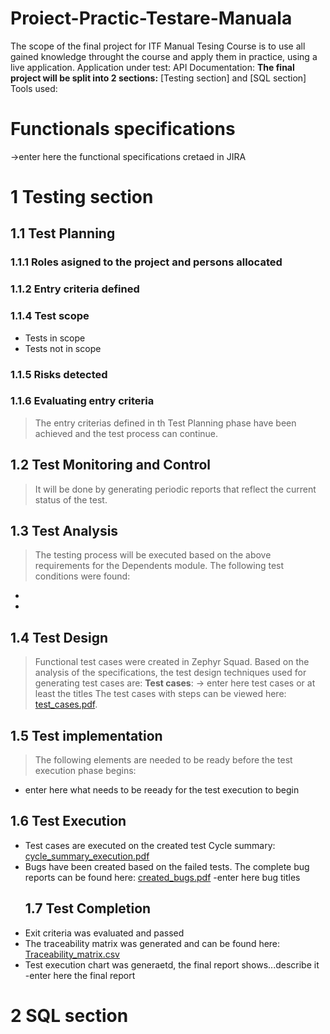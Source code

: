 # Proiect-Practic-Testare-Manuala
The scope of the final project for ITF Manual Tesing Course is to  use all gained knowledge throught the course and apply them in practice, using a live application.
Application under test:
API Documentation:
**The final project will be split into 2 sections:** [Testing section] and [SQL section]
Tools used:
# Functionals specifications
->enter here the functional specifications cretaed in JIRA
# 1 Testing section
## 1.1 Test Planning
### 1.1.1 Roles asigned to the project and persons allocated
### 1.1.2 Entry criteria defined
### 1.1.4 Test scope
* Tests in scope
* Tests not in scope
### 1.1.5 Risks detected
### 1.1.6 Evaluating entry criteria
> The entry criterias defined in th Test Planning phase have been achieved and the test process can continue.
 ## 1.2 Test Monitoring and Control
> It will be done by generating periodic reports that reflect the current status of the test.
## 1.3 Test Analysis
> The testing process will be executed based on the above  requirements for the Dependents module. The following test conditions were found: 
*
*
## 1.4 Test Design
> Functional test cases were created in Zephyr Squad. Based on the analysis of the specifications, the  test design techniques used for generating test cases are:
**Test cases**: -> enter here test cases or at least the titles
>The test cases with steps can be viewed here: [test_cases.pdf]().
## 1.5 Test implementation
> The following elements are needed to be ready before the test execution phase begins:
* enter here what needs to be reeady for the test execution  to begin
## 1.6 Test Execution
* Test cases are executed on the created test Cycle summary: [cycle_summary_execution.pdf]()
* Bugs have been created based on the failed tests. The complete bug reports can be found here: [created_bugs.pdf]()
  -enter here bug titles
  ## 1.7 Test Completion
* Exit criteria was evaluated and passed
* The traceability matrix was generated and can be found here: [Traceability_matrix.csv]()
* Test execution chart was generaetd, the final report shows...describe it
-enter here the final report
# 2 SQL section
